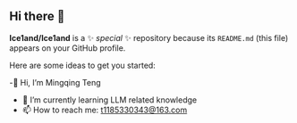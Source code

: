 ## Hi there 👋

**Ice1and/Ice1and** is a ✨ _special_ ✨ repository because its `README.md` (this file) appears on your GitHub profile.

Here are some ideas to get you started:

-👋  Hi, I’m Mingqing Teng
- 🌱 I’m currently learning LLM related knowledge
- 📫 How to reach me: t1185330343@163.com
